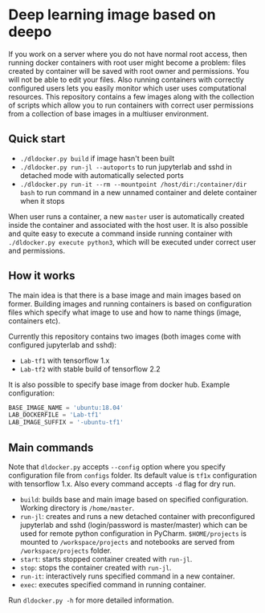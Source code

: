 # Deep learning image based on deepo

If you work on a server where you do not have normal root access, then running docker containers with root user might become a problem: files created by container will be saved with root owner and permissions. You will not be able to edit your files. Also running containers with correctly configured users lets you easily monitor which user uses computational resources. This repository contains a few images along with the collection of scripts which allow you to run containers with correct user permissions from a collection of base images in a multiuser environment.

## Quick start

- `./dldocker.py build` if image hasn't been built
- `./dldocker.py run-jl --autoports` to run jupyterlab and sshd in detached mode with automatically selected ports
- `./dldocker.py run-it --rm --mountpoint /host/dir:/container/dir bash` to run command in a new unnamed container and delete container when it stops

When user runs a container, a new `master` user is automatically created inside the container and associated with the host user. It is also possible and quite easy to execute a command inside running container with `./dldocker.py execute python3`, which will be executed under correct user and permissions.

## How it works

The main idea is that there is a base image and main images based on former. Building images and running containers is based on configuration files which specify what image to use and how to name things (image, containers etc).

Currently this repository contains two images (both images come with configured jupyterlab and sshd):

- `Lab-tf1` with tensorflow 1.x
- `Lab-tf2` with stable build of tensorflow 2.2

It is also possible to specify base image from docker hub. Example configuration:

```python
BASE_IMAGE_NAME = 'ubuntu:18.04'
LAB_DOCKERFILE = 'Lab-tf1'
LAB_IMAGE_SUFFIX = '-ubuntu-tf1'
```

## Main commands

Note that `dldocker.py` accepts `--config` option where you specify configuration file from `configs` folder. Its default value is `tf1x` configuration with tensorflow 1.x. Also every command accepts `-d` flag for dry run.

- `build`: builds base and main image based on specified configuration. Working directory is `/home/master`.
- `run-jl`: creates and runs a new detached container with preconfigured jupyterlab and sshd (login/password is master/master) which can be used for remote python configuration in PyCharm. `$HOME/projects` is mounted to `/workspace/projects` and notebooks are served from `/workspace/projects` folder.
- `start`: starts stopped container created with `run-jl`.
- `stop`: stops the container created with `run-jl`.
- `run-it`: interactively runs specified command in a new container.
- `exec`: executes specified command in running container.

Run `dldocker.py -h` for more detailed information.
